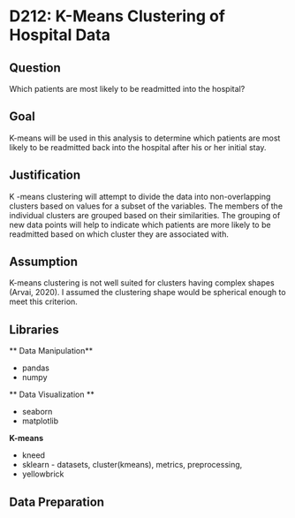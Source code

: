 # D212: K-Means Clustering of Hospital Data

## Question
Which patients are most likely to be readmitted into the hospital?

## Goal
K-means will be used in this analysis to determine which patients are most likely to be readmitted back into the hospital after his or her initial stay. 

## Justification
K -means clustering will attempt to divide the data into non-overlapping clusters based on values for a subset of the variables.  The members of the individual clusters are grouped based on their similarities.  The grouping of new data points will help to indicate which patients are more likely to be readmitted based on which cluster they are associated with. 
      
## Assumption
K-means clustering is not well suited for clusters having complex shapes (Arvai, 2020).  I assumed the clustering shape would be spherical enough to meet this criterion. 

## Libraries
** Data Manipulation**
* pandas
* numpy

** Data Visualization **
* seaborn
* matplotlib

**K-means**
* kneed
* sklearn - datasets, cluster(kmeans), metrics, preprocessing, 
* yellowbrick

## Data Preparation
